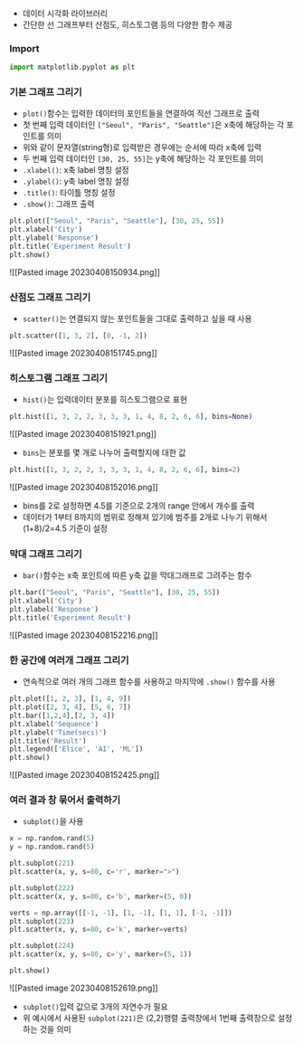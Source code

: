 
- 데이터 시각화 라이브러리
- 간단한 선 그래프부터 산점도, 히스토그램 등의 다양한 함수 제공


### Import
```python
import matplotlib.pyplot as plt
```


### 기본 그래프 그리기
- `plot()`함수는 입력한 데이터의 포인트들을 연결하여 직선 그래프로 출력
- 첫 번째 입력 데이터인 `["Seoul", "Paris", "Seattle"]`은 x축에 해당하는 각 포인트를 의미
- 위와 같이 문자열(string형)로 입력받은 경우에는 순서에 따라 x축에 입력
- 두 번째 입력 데이터인 `[30, 25, 55]`는 y축에 해당하는 각 포인트를 의미
-  `.xlabel()`: x축 label 명칭 설정
-  `.ylabel()`: y축 label 명칭 설정
-  `.title()`: 타이틀 명칭 설정
-  `.show()`: 그래프 출력
```python
plt.plot(["Seoul", "Paris", "Seattle"], [30, 25, 55])
plt.xlabel('City')
plt.ylabel('Response')
plt.title('Experiment Result')
plt.show()
```
![[Pasted image 20230408150934.png]]

### 산점도 그래프 그리기
- `scatter()`는 연결되지 않는 포인트들을 그대로 출력하고 싶을 때 사용
```python
plt.scatter([1, 3, 2], [0, -1, 2])
```
![[Pasted image 20230408151745.png]]


### 히스토그램 그래프 그리기
- `hist()`는 입력데이터 분포를 히스토그램으로 표현
```python
plt.hist([1, 3, 2, 2, 3, 3, 3, 1, 4, 8, 2, 6, 6], bins=None)
```
![[Pasted image 20230408151921.png]]

- `bins`는 분포를 몇 개로 나누어 출력할지에 대한 값
```python
plt.hist([1, 3, 2, 2, 3, 3, 3, 1, 4, 8, 2, 6, 6], bins=2)
```
![[Pasted image 20230408152016.png]]
- bins를 2로 설정하면 4.5를 기준으로 2개의 range 안에서 개수를 출력
- 데이터가 1부터 8까지의 범위로 정해져 있기에 범주를 2개로 나누기 위해서 (1+8)/2=4.5 기준이 설정


### 막대 그래프 그리기
- `bar()`함수는 x축 포인트에 따른 y축 값을 막대그래프로 그려주는 함수
```python
plt.bar(["Seoul", "Paris", "Seattle"], [30, 25, 55])
plt.xlabel('City')
plt.ylabel('Response')
plt.title('Experiment Result')
```
![[Pasted image 20230408152216.png]]


### 한 공간에 여러개 그래프 그리기
- 연속적으로 여러 개의 그래프 함수를 사용하고 마지막에 `.show()` 함수를 사용
```python
plt.plot([1, 2, 3], [1, 4, 9])
plt.plot([2, 3, 4], [5, 6, 7])
plt.bar([1,2,4],[2, 3, 4])
plt.xlabel('Sequence')
plt.ylabel('Time(secs)')
plt.title('Result')
plt.legend(['Elice', 'AI', 'ML'])
plt.show()
```
![[Pasted image 20230408152425.png]]

### 여러 결과 창 묶어서 출력하기
- `subplot()`을 사용
```python
x = np.random.rand(5)
y = np.random.rand(5)

plt.subplot(221)
plt.scatter(x, y, s=80, c='r', marker=">")

plt.subplot(222)
plt.scatter(x, y, s=80, c='b', marker=(5, 0))

verts = np.array([[-1, -1], [1, -1], [1, 1], [-1, -1]])
plt.subplot(223)
plt.scatter(x, y, s=80, c='k', marker=verts)

plt.subplot(224)
plt.scatter(x, y, s=80, c='y', marker=(5, 1))

plt.show()
```
![[Pasted image 20230408152619.png]]

- `subplot()`입력 값으로 3개의 자연수가 필요
- 위 예시에서 사용된 `subplot(221)`은 (2,2)행렬 출력창에서 1번째 출력창으로 설정하는 것을 의미



